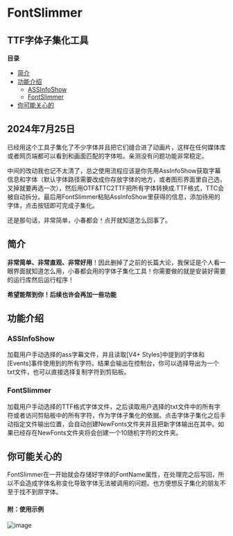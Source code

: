 # FontSlimmer
## TTF字体子集化工具

**目录**
- [简介](#简介)
- [功能介绍](#功能介绍)
  - [ASSInfoShow](#assinfoshow)
  - [FontSlimmer](#fontslimmer)
- [你可能关心的](#你可能关心的)

## 2024年7月25日
已经用这个工具子集化了不少字体并且把它们缝合进了动画片，这样在任何媒体库或者网页端都可以看到和画面匹配的字体啦。亲测没有问题功能非常稳定。

中间的改动我也记不太清了，总之使用流程应该是你先用AssInfoShow获取字幕信息和字体（默认字体路径需要改成你存放字体的地方，或者图形界面里自己选，叉掉就要再选一次），然后用OTF&TTC2TTF把所有字体转换成.TTF格式，TTC会被自动拆分。最后用FontSlimmer粘贴AssInfoShow里获得的信息，添加待用的字体，点击按钮即可完成子集化。

还是那句话，非常简单，小春都会！点开就知道怎么回事了。

## 简介
**非常简单、非常直观、非常好用**！因此删掉了之前的长篇大论，我保证是个人看一眼界面就知道怎么用，小春都会用的字体子集化工具！你需要做的就是安装好需要的运行库然后运行程序！

**希望能帮到你！后续也许会再加一些功能**

## 功能介绍
### ASSInfoShow
加载用户手动选择的ass字幕文件，并且读取[V4+ Styles]中提到的字体和[Events]事件使用到的所有字符。结果会输出在控制台，你可以选择导出为一个txt文件，也可以直接选择复制字符到剪贴板。

### FontSlimmer
加载用户手动选择的TTF格式字体文件，之后读取用户选择的txt文件中的所有字符或者访问剪贴板中的所有字符，作为字体子集化的依据。点击字体子集化之后手动指定文件输出位置，会自动创建NewFonts文件夹并且把新字体输出在其中。如果已经存在NewFonts文件夹将会创建一个10随机字符的文件夹。

## 你可能关心的
FontSlimmer在一开始就会存储好字体的FontName属性，在处理完之后写回，所以不会造成字体名称变化导致字体无法被调用的问题。也方便想反子集化的朋友不至于找不到原字体。




#### 附：使用示例

![image](https://github.com/NoChantingWaterMagic/FontSlimmer/assets/120241623/bee9685a-6c01-4988-9430-fe5fc05559ed)



